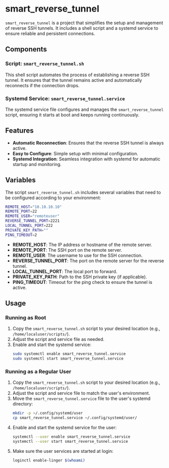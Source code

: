 # smart_reverse_tunnel

`smart_reverse_tunnel` is a project that simplifies the setup and management of reverse SSH tunnels. It includes a shell script and a systemd service to ensure reliable and persistent connections.

## Components

### Script: `smart_reverse_tunnel.sh`
This shell script automates the process of establishing a reverse SSH tunnel. It ensures that the tunnel remains active and automatically reconnects if the connection drops.

### Systemd Service: `smart_reverse_tunnel.service`
The systemd service file configures and manages the `smart_reverse_tunnel` script, ensuring it starts at boot and keeps running continuously.

## Features

- **Automatic Reconnection**: Ensures that the reverse SSH tunnel is always active.
- **Easy to Configure**: Simple setup with minimal configuration.
- **Systemd Integration**: Seamless integration with systemd for automatic startup and monitoring.

## Variables
The script `smart_reverse_tunnel.sh` includes several variables that need to be configured according to your environment:

```sh
REMOTE_HOST="10.10.10.10"
REMOTE_PORT=22
REMOTE_USER="remoteuser"
REVERSE_TUNNEL_PORT=2221
LOCAL_TUNNEL_PORT=222
PRIVATE_KEY_PATH=""
PING_TIMEOUT=2
```

- **REMOTE_HOST**: The IP address or hostname of the remote server.
- **REMOTE_PORT**: The SSH port on the remote server.
- **REMOTE_USER**: The username to use for the SSH connection.
- **REVERSE_TUNNEL_PORT**: The port on the remote server for the reverse tunnel.
- **LOCAL_TUNNEL_PORT**: The local port to forward.
- **PRIVATE_KEY_PATH**: Path to the SSH private key (if applicable).
- **PING_TIMEOUT**: Timeout for the ping check to ensure the tunnel is active.

## Usage

### Running as Root

1. Copy the `smart_reverse_tunnel.sh` script to your desired location (e.g., `/home/localuser/scripts/`).
2. Adjust the script and service file as needed.
3. Enable and start the systemd service:
   ```sh
   sudo systemctl enable smart_reverse_tunnel.service
   sudo systemctl start smart_reverse_tunnel.service
   ```

### Running as a Regular User

1. Copy the `smart_reverse_tunnel.sh` script to your desired location (e.g., `/home/localuser/scripts/`).
2. Adjust the script and service file to match the user's environment.
3. Move the `smart_reverse_tunnel.service` file to the user's systemd directory:
   ```sh
   mkdir -p ~/.config/systemd/user
   cp smart_reverse_tunnel.service ~/.config/systemd/user/
   ```
4. Enable and start the systemd service for the user:
   ```sh
   systemctl --user enable smart_reverse_tunnel.service
   systemctl --user start smart_reverse_tunnel.service
   ```
5. Make sure the user services are started at login:
   ```sh
   loginctl enable-linger $(whoami)
   ```
   
